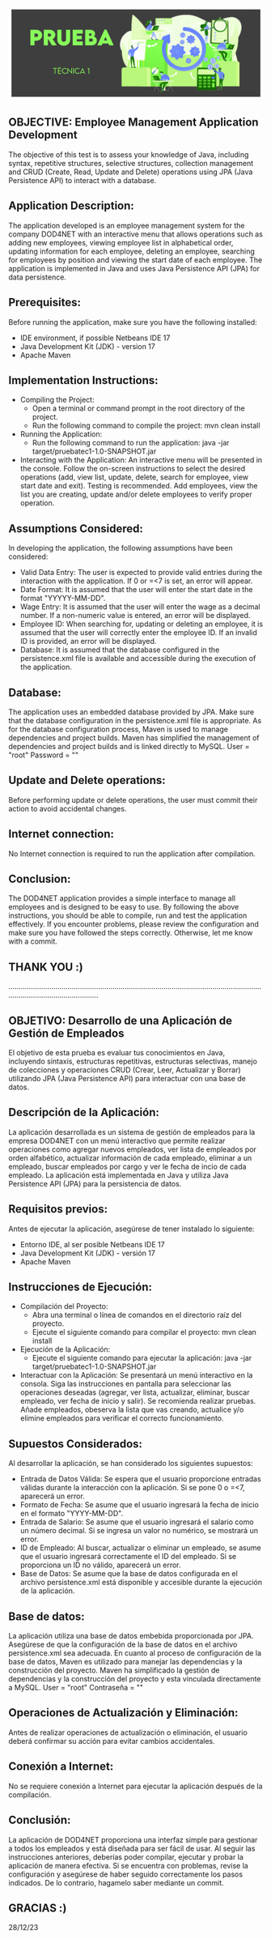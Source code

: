 <p align="center">
  <img src="https://github.com/jaimed411/dodero_jaime_pruebatec1/blob/main/pruebatec1.jpg" alt="foto">
</p>

## OBJECTIVE: Employee Management Application Development

The objective of this test is to assess your knowledge of Java, including syntax, repetitive structures, selective structures, collection management and CRUD (Create, Read, Update and Delete) operations using JPA (Java Persistence API) to interact with a database.

## Application Description:

The application developed is an employee management system for the company DOD4NET with an interactive menu that allows operations such as adding new employees, viewing employee list in alphabetical order, updating information for each employee, deleting an employee, searching for employees by position and viewing the start date of each employee. The application is implemented in Java and uses Java Persistence API (JPA) for data persistence.

## Prerequisites:

Before running the application, make sure you have the following installed:
- IDE environment, if possible Netbeans IDE 17
- Java Development Kit (JDK) - version 17
- Apache Maven

## Implementation Instructions:
- Compiling the Project:
  - Open a terminal or command prompt in the root directory of the project.
  - Run the following command to compile the project:
    mvn clean install
- Running the Application:
  - Run the following command to run the application:
    java -jar target/pruebatec1-1.0-SNAPSHOT.jar
- Interacting with the Application: An interactive menu will be presented in the console. Follow the on-screen instructions to select the desired operations (add, view list, update, delete, search for employee, view start date and exit). Testing is recommended. Add employees, view the list you are creating, update and/or delete employees to verify proper operation.

## Assumptions Considered:
In developing the application, the following assumptions have been considered:
- Valid Data Entry: The user is expected to provide valid entries during the interaction with the application. If 0 or =<7 is set, an error will appear.
- Date Format: It is assumed that the user will enter the start date in the format "YYYYY-MM-DD".
- Wage Entry: It is assumed that the user will enter the wage as a decimal number. If a non-numeric value is entered, an error will be displayed.
- Employee ID: When searching for, updating or deleting an employee, it is assumed that the user will correctly enter the employee ID. If an invalid ID is provided, an error will be displayed.
- Database: It is assumed that the database configured in the persistence.xml file is available and accessible during the execution of the application.

## Database: 
The application uses an embedded database provided by JPA. Make sure that the database configuration in the persistence.xml file is appropriate. As for the database configuration process, Maven is used to manage dependencies and project builds. Maven has simplified the management of dependencies and project builds and is linked directly to MySQL. User = "root" Password = ""

## Update and Delete operations:
Before performing update or delete operations, the user must commit their action to avoid accidental changes.

## Internet connection:
No Internet connection is required to run the application after compilation.

## Conclusion:
The DOD4NET application provides a simple interface to manage all employees and is designed to be easy to use. By following the above instructions, you should be able to compile, run and test the application effectively. If you encounter problems, please review the configuration and make sure you have followed the steps correctly. Otherwise, let me know with a commit.

## THANK YOU :)

<p></p>
<p></p>
........................................................................................................................................................................
<p></p>
<p></p>

## OBJETIVO: Desarrollo de una Aplicación de Gestión de Empleados

El objetivo de esta prueba es evaluar tus conocimientos en Java, incluyendo sintaxis, estructuras repetitivas, estructuras selectivas, manejo de colecciones y operaciones CRUD (Crear, Leer, Actualizar y Borrar) utilizando JPA (Java Persistence API) para interactuar con una base de datos.

## Descripción de la Aplicación:

La aplicación desarrollada es un sistema de gestión de empleados para la empresa DOD4NET con un menú interactivo que permite realizar operaciones como agregar nuevos empleados, ver lista de empleados por orden alfabético, actualizar información de cada empleado, eliminar a un empleado, buscar empleados por cargo y ver le fecha de incio de cada empleado. La aplicación está implementada en Java y utiliza Java Persistence API (JPA) para la persistencia de datos.

## Requisitos previos:

Antes de ejecutar la aplicación, asegúrese de tener instalado lo siguiente:
- Entorno IDE, al ser posible Netbeans IDE 17
- Java Development Kit (JDK) - versión 17
- Apache Maven

## Instrucciones de Ejecución:
- Compilación del Proyecto:
  - Abra una terminal o línea de comandos en el directorio raíz del proyecto.
  - Ejecute el siguiente comando para compilar el proyecto:
    mvn clean install
- Ejecución de la Aplicación:
  - Ejecute el siguiente comando para ejecutar la aplicación:
    java -jar target/pruebatec1-1.0-SNAPSHOT.jar
- Interactuar con la Aplicación: Se presentará un menú interactivo en la consola. Siga las instrucciones en pantalla para seleccionar las operaciones deseadas (agregar, ver lista, actualizar, eliminar, buscar empleado, ver fecha de inicio y salir). Se recomienda realizar pruebas. Añade empleados, obeserva la lista que vas creando, actualice y/o elimine empleados para verificar el correcto funcionamiento.

## Supuestos Considerados:
Al desarrollar la aplicación, se han considerado los siguientes supuestos:
- Entrada de Datos Válida: Se espera que el usuario proporcione entradas válidas durante la interacción con la aplicación. Si se pone 0 o =<7, aparecerá un error.
- Formato de Fecha: Se asume que el usuario ingresará la fecha de inicio en el formato "YYYY-MM-DD".
- Entrada de Salario: Se asume que el usuario ingresará el salario como un número decimal. Si se ingresa un valor no numérico, se mostrará un error.
- ID de Empleado: Al buscar, actualizar o eliminar un empleado, se asume que el usuario ingresará correctamente el ID del empleado. Si se proporciona un ID no válido, aparecerá un error.
- Base de Datos: Se asume que la base de datos configurada en el archivo persistence.xml está disponible y accesible durante la ejecución de la aplicación.

## Base de datos: 
La aplicación utiliza una base de datos embebida proporcionada por JPA. Asegúrese de que la configuración de la base de datos en el archivo persistence.xml sea adecuada. En cuanto al proceso de configuración de la base de datos, Maven es utilizado para manejar las dependencias y la construcción del proyecto. Maven ha simplificado la gestión de dependencias y la construcción del proyecto y esta vinculada directamente a MySQL. User = "root" Contraseña = ""

## Operaciones de Actualización y Eliminación:
Antes de realizar operaciones de actualización o eliminación, el usuario deberá confirmar su acción para evitar cambios accidentales.

## Conexión a Internet:
No se requiere conexión a Internet para ejecutar la aplicación después de la compilación.

## Conclusión:
La aplicación de DOD4NET proporciona una interfaz simple para gestionar a todos los empleados y está diseñada para ser fácil de usar. Al seguir las instrucciones anteriores, deberías poder compilar, ejecutar y probar la aplicación de manera efectiva. Si se encuentra con problemas, revise la configuración y asegúrese de haber seguido correctamente los pasos indicados. De lo contrario, hagamelo saber mediante un commit.

## GRACIAS :)
28/12/23









